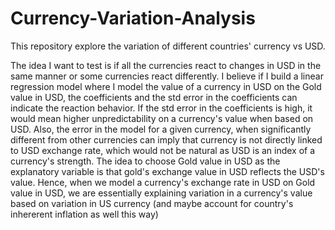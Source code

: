 # Currency-Variation-Analysis
This repository explore the variation of different countries' currency vs USD.

The idea I want to test is if all the currencies react to changes in USD in the same manner or some currencies react differently. I believe if I build a linear regression model where I model the value of a currency in USD on the Gold value in USD, the coefficients and the std error in the coefficients can indicate the reaction behavior. If the std error in the coefficients is high, it would mean higher unpredictability on a currency's value when based on USD. Also, the error in the model for a given currency, when significantly different from other currencies can imply that currency is not directly linked to USD exchange rate, which would not be natural as USD is an index of a currency's strength. The idea to choose Gold value in USD as the explanatory variable is that gold's exchange value in USD reflects the USD's value. Hence, when we model a currency's exchange rate in USD on Gold value in USD, we are essentially explaining variation in a currency's value based on variation in US currency (and maybe account for country's inhererent inflation as well this way)
